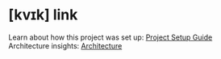 # [kvɪk] link
Learn about how this project was set up: [Project Setup Guide](./docs/SETUP.md)  
Architecture insights: [Architecture](./docs/ARCHITECTURE.md)  